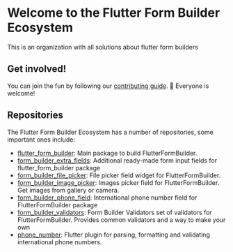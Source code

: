 # Welcome to the Flutter Form Builder Ecosystem

This is an organization with all solutions about flutter form builders

## Get involved!

You can join the fun by following our [contributing guide](https://github.com/flutter-form-builder-ecosystem/.github/blob/main/CONTRIBUTING.md). 🌈 Everyone is welcome!

## Repositories

The Flutter Form Builder Ecosystem has a number of repositories, some important ones include:

<!-- alphabetical -->
* [flutter_form_builder](https://github.com/flutter-form-builder-ecosystem/flutter_form_builder): Main package to build FlutterFormBuilder.
* [form_builder_extra_fields](https://github.com/flutter-form-builder-ecosystem/form_builder_extra_fields): Additional ready-made form input fields for flutter_form_builder package
* [form_builder_file_picker](https://github.com/flutter-form-builder-ecosystem/form_builder_file_picker): File picker field widget for FlutterFormBuilder.
* [form_builder_image_picker](https://github.com/flutter-form-builder-ecosystem/form_builder_image_picker): Images picker field for FlutterFormBuilder. Get images from gallery or camera.
* [form_builder_phone_field](https://github.com/flutter-form-builder-ecosystem/form_builder_phone_field): International phone number field for FlutterFormBuilder package
* [form_builder_validators](https://github.com/flutter-form-builder-ecosystem/form_builder_validators): Form Builder Validators set of validators for FlutterFormBuilder. Provides common validators and a way to make your own
* [phone_number](https://github.com/flutter-form-builder-ecosystem/phone_number): Flutter plugin for parsing, formatting and validating international phone numbers.
